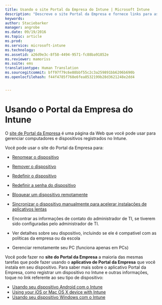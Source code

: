 ```yaml
---
title: Usando o site Portal da Empresa do Intune | Microsoft Intune
description: "Descreve o site Portal da Empresa e fornece links para as etapas para tarefas que você pode fazer no site"
keywords: 
author: Staciebarker
manager: angrobe
ms.date: 09/19/2016
ms.topic: article
ms.prod: 
ms.service: microsoft-intune
ms.technology: 
ms.assetid: a26d9e3c-8f58-4494-9571-fc88ba91852e
ms.reviewer: mamoriss
ms.suite: ems
translationtype: Human Translation
ms.sourcegitcommit: bff97f79c6e88bbf55c2c3a259891bb6206b690b
ms.openlocfilehash: f44f4785f768e6fea8532199b28d3621248e2dd4


---
```


# Usando o Portal da Empresa do Intune
O [site de Portal da Empresa](http://portal.manage.microsoft.com) é uma página da Web que você pode usar para gerenciar computadores e dispositivos registrados no Intune.

Você pode usar o site do Portal da Empresa para:

-   [Renomear o dispositivo](rename-your-device-cpwebsite.md)

-   [Remover o dispositivo](remove-your-device-cpwebsite.md)

-   [Redefinir o dispositivo](reset-your-device-cpwebsite.md)

-   [Redefinir a senha do dispositivo](reset-your-passcode-cpwebsite.md)

-   [Bloquear um dispositivo remotamente](remote-lock-your-device-cpwebsite.md)

-   [Sincronizar o dispositivo manualmente para acelerar instalações de aplicativos lentas](sync-your-device-manually-cpwebsite.md)

-   Encontrar as informações de contato do administrador de TI, se tiverem sido configuradas pelo administrador de TI.

-   Ver detalhes sobre seu dispositivo, incluindo se ele é compatível com as políticas da empresa ou da escola

-   Gerenciar remotamente seu PC (funciona apenas em PCs)

Você pode fazer no **site do Portal da Empresa** a maioria das mesmas tarefas que pode fazer usando o **aplicativo de Portal da Empresa** que você instala em seu dispositivo. Para saber mais sobre o aplicativo Portal da Empresa, como registrar um dispositivo no Intune e outras informações, toque no link referente ao seu tipo de dispositivo:

- [Usando seu dispositivo Android com o Intune](using-your-android-device-with-intune.md)
- [Using your iOS or Mac OS X device with Intune](using-your-ios-or-mac-os-x-device-with-intune.md)
- [Usando seu dispositivo Windows com o Intune](using-your-windows-device-with-intune.md)



<!--HONumber=Sep16_HO3-->



